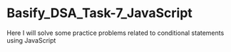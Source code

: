 # Basify_DSA_Task-7_JavaScript
 Here I will solve some practice problems related to conditional statements using JavaScript 

